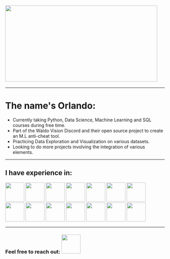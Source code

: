 # <img src="https://c.tenor.com/6us3et_6HDoAAAAC/hello-there-hi-there.gif" height="240px" width="480px">

---
# The name's Orlando:
- Currently taking Python, Data Science, Machine Learning and SQL courses during free time.
- Part of the Waldo Vision Discord and their open source project to create an M.L anti-cheat tool.
- Practicing Data Exploration and Visualization on various datasets.
- Looking to do more projects involving the integration of various elements.

---
## I have experience in:
[<img src="https://cdn.svgporn.com/logos/python.svg" width="60px" height="60px"/>](https://www.python.org/)
[<img src="https://cdn.svgporn.com/logos/c-plusplus.svg" width="60px" height="60px"/>](https://www.isocpp.org/)
[<img src="https://cdn.svgporn.com/logos/tensorflow.svg" width="60px" height="60px"/>](https://www.tensorflow.org/)
[<img src="https://cdn.svgporn.com/logos/numpy.svg" width="60px" height="60px"/>](https://numpy.org/)
[<img src="https://cdn.svgporn.com/logos/html-5.svg" width="60px" height="60px"/>](https://html.spec.whatwg.org/multipage/)
[<img src="https://cdn.svgporn.com/logos/css-3.svg" width="60px" height="60px"/>](https://www.w3.org/TR/CSS/)
[<img src="https://cdn.svgporn.com/logos/javascript.svg" width="60px" height="60px"/>](https://developer.mozilla.org/en-US/docs/Web/JavaScript)
[<img src="https://cdn.svgporn.com/logos/php.svg" width="60px" height="60px"/>](https://www.php.net/)
[<img src="https://cdn.svgporn.com/logos/mysql.svg" width="60px" height="60px"/>](https://dev.mysql.com/)
[<img src="https://cdn.svgporn.com/logos/google-cloud.svg" width="60px" height="60px"/>](https://cloud.google.com/)
[<img src="https://cdn.svgporn.com/logos/github-octocat.svg" width="60px" height="60px"/>](https://github.com/)
[<img src="https://cdn.svgporn.com/logos/selenium.svg" width="60px" height="60px"/>](https://www.selenium.dev/)
[<img src="https://cdn.svgporn.com/logos/flask.svg" width="60px" height="60px"/>](https://flask.palletsprojects.com/en/2.0.x/)
[<img src="https://cdn.svgporn.com/logos/ubuntu.svg" width="60px" height="60px"/>](https://ubuntu.com/)

---
### Feel free to reach out: [<img src="https://cdn.svgporn.com/logos/linkedin.svg" width="60px" height="60px"/>](https://www.linkedin.com/in/orlando-liantaud/)
